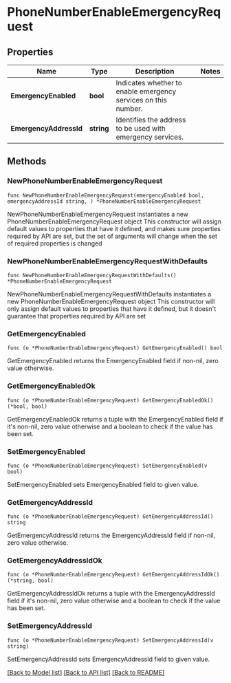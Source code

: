 # PhoneNumberEnableEmergencyRequest

## Properties

Name | Type | Description | Notes
------------ | ------------- | ------------- | -------------
**EmergencyEnabled** | **bool** | Indicates whether to enable emergency services on this number. | 
**EmergencyAddressId** | **string** | Identifies the address to be used with emergency services. | 

## Methods

### NewPhoneNumberEnableEmergencyRequest

`func NewPhoneNumberEnableEmergencyRequest(emergencyEnabled bool, emergencyAddressId string, ) *PhoneNumberEnableEmergencyRequest`

NewPhoneNumberEnableEmergencyRequest instantiates a new PhoneNumberEnableEmergencyRequest object
This constructor will assign default values to properties that have it defined,
and makes sure properties required by API are set, but the set of arguments
will change when the set of required properties is changed

### NewPhoneNumberEnableEmergencyRequestWithDefaults

`func NewPhoneNumberEnableEmergencyRequestWithDefaults() *PhoneNumberEnableEmergencyRequest`

NewPhoneNumberEnableEmergencyRequestWithDefaults instantiates a new PhoneNumberEnableEmergencyRequest object
This constructor will only assign default values to properties that have it defined,
but it doesn't guarantee that properties required by API are set

### GetEmergencyEnabled

`func (o *PhoneNumberEnableEmergencyRequest) GetEmergencyEnabled() bool`

GetEmergencyEnabled returns the EmergencyEnabled field if non-nil, zero value otherwise.

### GetEmergencyEnabledOk

`func (o *PhoneNumberEnableEmergencyRequest) GetEmergencyEnabledOk() (*bool, bool)`

GetEmergencyEnabledOk returns a tuple with the EmergencyEnabled field if it's non-nil, zero value otherwise
and a boolean to check if the value has been set.

### SetEmergencyEnabled

`func (o *PhoneNumberEnableEmergencyRequest) SetEmergencyEnabled(v bool)`

SetEmergencyEnabled sets EmergencyEnabled field to given value.


### GetEmergencyAddressId

`func (o *PhoneNumberEnableEmergencyRequest) GetEmergencyAddressId() string`

GetEmergencyAddressId returns the EmergencyAddressId field if non-nil, zero value otherwise.

### GetEmergencyAddressIdOk

`func (o *PhoneNumberEnableEmergencyRequest) GetEmergencyAddressIdOk() (*string, bool)`

GetEmergencyAddressIdOk returns a tuple with the EmergencyAddressId field if it's non-nil, zero value otherwise
and a boolean to check if the value has been set.

### SetEmergencyAddressId

`func (o *PhoneNumberEnableEmergencyRequest) SetEmergencyAddressId(v string)`

SetEmergencyAddressId sets EmergencyAddressId field to given value.



[[Back to Model list]](../README.md#documentation-for-models) [[Back to API list]](../README.md#documentation-for-api-endpoints) [[Back to README]](../README.md)


